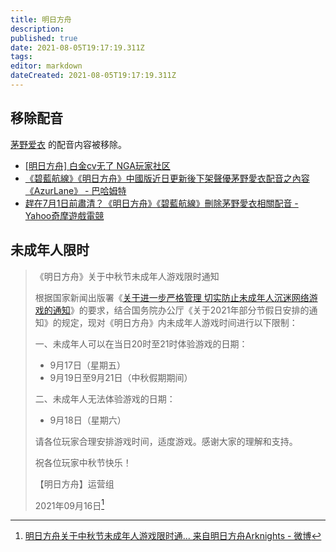 ```yaml
---
title: 明日方舟
description: 
published: true
date: 2021-08-05T19:17:19.311Z
tags: 
editor: markdown
dateCreated: 2021-08-05T19:17:19.311Z
---
```


## 移除配音

[茅野爱衣](/people/茅野爱衣.md) 的配音内容被移除。

+ [[明日方舟] 白金cv无了 NGA玩家社区](https://archive.is/7eMc1 "https://bbs.nga.cn/read.php?tid=27270579")
+ [《碧藍航線》《明日方舟》中國版近日更新後下架聲優茅野愛衣配音之內容《AzurLane》 - 巴哈姆特](https://web.archive.org/web/20210629021854/https://gnn.gamer.com.tw/detail.php?sn=216873)
+ [趕在7月1日前肅清？《明日方舟》《碧藍航線》刪除茅野愛衣相關配音 - Yahoo奇摩遊戲電競](https://games.yahoo.com.tw/kayanomi-023617998.html)

## 未成年人限时

> 《明日方舟》关于中秋节未成年人游戏限时通知  
>
> 根据国家新闻出版署《[关于进一步严格管理 切实防止未成年人沉迷网络游戏的通知](/rule/关于进一步严格管理%20切实防止未成年人沉迷网络游戏的通知.md)》的要求，结合国务院办公厅《关于2021年部分节假日安排的通知》的规定，现对《明日方舟》内未成年人游戏时间进行以下限制：  
>
> 一、未成年人可以在当日20时至21时体验游戏的日期：  
>
> + 9月17日（星期五）  
> + 9月19日至9月21日（中秋假期期间）  
>
> 二、未成年人无法体验游戏的日期：  
>
> + 9月18日（星期六）  
>
> 请各位玩家合理安排游戏时间，适度游戏。感谢大家的理解和支持。  
>
> 祝各位玩家中秋节快乐！  
>
> 【明日方舟】运营组  
>
> 2021年09月16日[^6NZNh]

[^6NZNh]: [明日方舟关于中秋节未成年人游戏限时通... 来自明日方舟Arknights - 微博](https://archive.vn/6NZNh "https://weibo.com/6279793937/KysPZxMNu")
